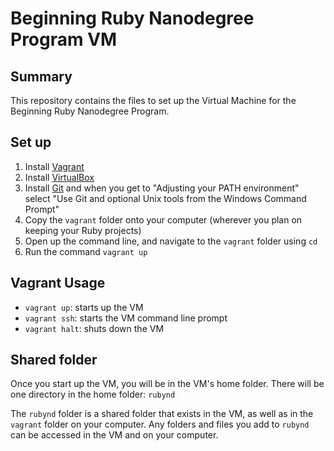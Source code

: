 # Beginning Ruby Nanodegree Program VM

## Summary
This repository contains the files to set up the Virtual Machine
for the Beginning Ruby Nanodegree Program.

## Set up

1. Install [Vagrant](https://www.vagrantup.com/downloads.html)
2. Install [VirtualBox](https://www.virtualbox.org/wiki/Downloads)
2. Install [Git](https://git-scm.com/downloads) and when you get to "Adjusting your PATH environment" select "Use Git and optional Unix tools from the Windows Command Prompt"
3. Copy the `vagrant` folder onto your computer (wherever you plan on keeping your Ruby projects)
4. Open up the command line, and navigate to the `vagrant` folder using `cd`
5. Run the command `vagrant up`

## Vagrant Usage

* `vagrant up`: starts up the VM
* `vagrant ssh`: starts the VM command line prompt
* `vagrant halt`: shuts down the VM

## Shared folder

Once you start up the VM, you will be in the VM's home folder. There will
be one directory in the home folder: `rubynd`

The `rubynd` folder is a shared folder that exists in the VM, as well as in the `vagrant` folder on your computer. Any folders and files you add to `rubynd` can be accessed in the VM and on your computer.

